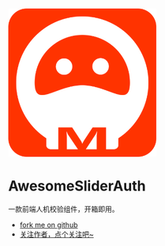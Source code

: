 <img src="./public/logo.png"  height="300" width="300" style="margin-top: 100px;">

# AwesomeSliderAuth
一款前端人机校验组件，开箱即用。
* [fork me on github](https://github.com/Traeric/awesome-slider-auth)
* [关注作者，点个关注吧~](https://github.com/Traeric)
